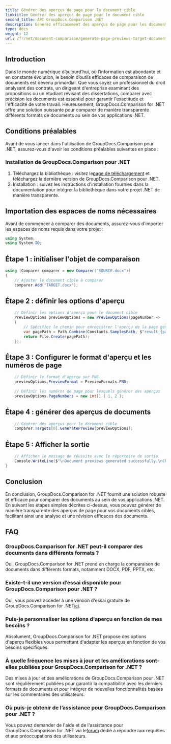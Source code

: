```yaml
---
title: Générer des aperçus de page pour le document cible
linktitle: Générer des aperçus de page pour le document cible
second_title: API GroupDocs.Comparison .NET
description: Générez efficacement des aperçus de page pour les documents cibles à l'aide de GroupDocs.Comparison for .NET. Suivez notre guide étape par étape pour une comparaison transparente des documents.
type: docs
weight: 12
url: /fr/net/document-comparison/generate-page-previews-target-document/
---
```

## Introduction
Dans le monde numérique d’aujourd’hui, où l’information est abondante et en constante évolution, le besoin d’outils efficaces de comparaison de documents est devenu primordial. Que vous soyez un professionnel du droit analysant des contrats, un dirigeant d'entreprise examinant des propositions ou un étudiant révisant des dissertations, comparer avec précision les documents est essentiel pour garantir l'exactitude et l'efficacité de votre travail. Heureusement, GroupDocs.Comparison for .NET offre une solution puissante pour comparer de manière transparente différents formats de documents au sein de vos applications .NET.
## Conditions préalables
Avant de vous lancer dans l'utilisation de GroupDocs.Comparison pour .NET, assurez-vous d'avoir les conditions préalables suivantes en place :
### Installation de GroupDocs.Comparison pour .NET
1.  Téléchargez la bibliothèque : visitez le[page de téléchargement](https://releases.groupdocs.com/comparison/net/) et téléchargez la dernière version de GroupDocs.Comparison pour .NET.
2. Installation : suivez les instructions d'installation fournies dans la documentation pour intégrer la bibliothèque dans votre projet .NET de manière transparente.

## Importation des espaces de noms nécessaires
Avant de commencer à comparer des documents, assurez-vous d'importer les espaces de noms requis dans votre projet :
```csharp
using System;
using System.IO;

```
## Étape 1 : initialiser l'objet de comparaison
```csharp
using (Comparer comparer = new Comparer("SOURCE.docx"))
{
    // Ajouter le document cible à comparer
    comparer.Add("TARGET.docx");
```
## Étape 2 : définir les options d'aperçu
```csharp
    // Définir les options d'aperçu pour le document cible
    PreviewOptions previewOptions = new PreviewOptions(pageNumber =>
    {
        // Spécifiez le chemin pour enregistrer l'aperçu de la page généré
        var pagePath = Path.Combine(Constants.SamplesPath, $"result_{pageNumber}.png");
        return File.Create(pagePath);
    });
```
## Étape 3 : Configurer le format d'aperçu et les numéros de page
```csharp
    // Définir le format d'aperçu sur PNG
    previewOptions.PreviewFormat = PreviewFormats.PNG;
    
    // Définir les numéros de page pour lesquels générer des aperçus
    previewOptions.PageNumbers = new int[] { 1, 2 };
```
## Étape 4 : générer des aperçus de documents
```csharp
    // Générer des aperçus pour le document cible
    comparer.Targets[0].GeneratePreview(previewOptions);
```
## Étape 5 : Afficher la sortie
```csharp
    // Afficher le message de réussite avec le répertoire de sortie
    Console.WriteLine($"\nDocument previews generated successfully.\nCheck output in {Directory.GetCurrentDirectory()}.");
}
```

## Conclusion
En conclusion, GroupDocs.Comparison for .NET fournit une solution robuste et efficace pour comparer des documents au sein de vos applications .NET. En suivant les étapes simples décrites ci-dessus, vous pouvez générer de manière transparente des aperçus de page pour vos documents cibles, facilitant ainsi une analyse et une révision efficaces des documents.
## FAQ
### GroupDocs.Comparison for .NET peut-il comparer des documents dans différents formats ?
Oui, GroupDocs.Comparison for .NET prend en charge la comparaison de documents dans différents formats, notamment DOCX, PDF, PPTX, etc.
### Existe-t-il une version d’essai disponible pour GroupDocs.Comparison pour .NET ?
 Oui, vous pouvez accéder à une version d'essai gratuite de GroupDocs.Comparison for .NET[ici](https://releases.groupdocs.com/).
### Puis-je personnaliser les options d'aperçu en fonction de mes besoins ?
Absolument, GroupDocs.Comparison for .NET propose des options d'aperçu flexibles vous permettant d'adapter les aperçus en fonction de vos besoins spécifiques.
### À quelle fréquence les mises à jour et les améliorations sont-elles publiées pour GroupDocs.Comparison for .NET ?
Des mises à jour et des améliorations de GroupDocs.Comparison pour .NET sont régulièrement publiées pour garantir la compatibilité avec les derniers formats de documents et pour intégrer de nouvelles fonctionnalités basées sur les commentaires des utilisateurs.
### Où puis-je obtenir de l’assistance pour GroupDocs.Comparison pour .NET ?
 Vous pouvez demander de l'aide et de l'assistance pour GroupDocs.Comparison for .NET via le[forum](https://forum.groupdocs.com/c/comparison/12) dédié à répondre aux requêtes et aux préoccupations des utilisateurs.